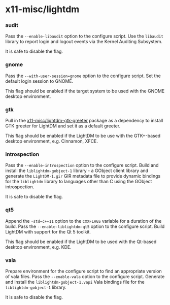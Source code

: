 # x11-misc/lightdm

### audit
Pass the `--enable-libaudit` option to the configure script. Use the `libaudit` library to report login and logout events via the Kernel Auditing Subsystem.

It is safe to disable the flag.

### gnome
Pass the `--with-user-session=gnome` option to the configure script. Set the default login session to GNOME.

This flag should be enabled if the target system to be used with the GNOME desktop environment.

### gtk
Pull in the [x11-misc/lightdm-gtk-greeter](../x11-misc/lightdm-gtk-greeter.md) package as a dependency to install GTK greeter for LightDM and set it as a default greeter.

This flag should be enabled if the LightDM to be use with the GTK+-based desktop environment, e.g. Cinnamon, XFCE.

### introspection
Pass the `--enable-introspection` option to the configure script. Build and install the `liblightdm-gobject-1` library - a GObject client library and generate the `LightDM-1.gir` GIR metadata file to provide dynamic bindings for the `liblightdm` library to languages other than C using the GObject introspection.

It is safe to disable the flag.

### qt5
Append the `-std=c++11` option to the `CXXFLAGS` variable for a duration of the build. Pass the `--enable-liblightdm-qt5` option to the configure script. Build LightDM with support for the Qt 5 toolkit.

This flag should be enabled if the LightDM to be used with the Qt-based desktop environment, e.g. KDE.

### vala
Prepare environment for the configure script to find an appropriate version of vala files. Pass the `--enable-vala` option to the configure script. Generate and install the `liblightdm-gobject-1.vapi` Vala bindings file for the `liblightdm-gobject-1` library.

It is safe to disable the flag.
